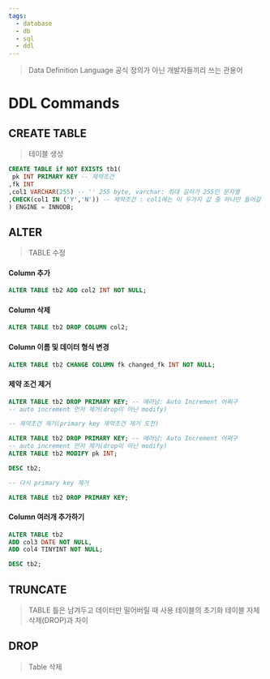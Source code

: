 ```yaml
---
tags:
  - database
  - db
  - sql
  - ddl
---
```


> Data Definition Language
> 공식 정의가 아닌 개발자들끼리 쓰는 관용어

# DDL Commands
## CREATE TABLE
>테이블 생성

```SQL
CREATE TABLE if NOT EXISTS tb1(
 pk INT PRIMARY KEY -- 제약조건
,fk INT
,col1 VARCHAR(255) -- '' 255 byte, varchar: 최대 길이가 255인 문자열
,CHECK(col1 IN ('Y','N')) -- 제약조건 : col1에는 이 두가지 값 중 하나만 들어갈 수 있음
) ENGINE = INNODB;
```

## ALTER
> TABLE 수정

#### Column 추가 

```SQL
ALTER TABLE tb2 ADD col2 INT NOT NULL;
```


#### Column 삭제
```SQL
ALTER TABLE tb2 DROP COLUMN col2;
```

#### Column 이름 및 데이터 형식 변경
```SQL
ALTER TABLE tb2 CHANGE COLUMN fk changed_fk INT NOT NULL;
```


#### 제약 조건 제거
```SQL
ALTER TABLE tb2 DROP PRIMARY KEY; -- 에러남: Auto Increment 어쩌구
-- auto increment 먼저 제거(drop이 아닌 modify)

-- 제약조건 제거(primary key 제약조건 제거 도전)

ALTER TABLE tb2 DROP PRIMARY KEY; -- 에러남: Auto Increment 어쩌구
-- auto increment 먼저 제거(drop이 아닌 modify)
ALTER TABLE tb2 MODIFY pk INT;

DESC tb2;

-- 다시 primary key 제거

ALTER TABLE tb2 DROP PRIMARY KEY;
```


#### Column 여러개 추가하기
```SQL
ALTER TABLE tb2
ADD col3 DATE NOT NULL,			
ADD col4 TINYINT NOT NULL; 

DESC tb2;
```
## TRUNCATE
> TABLE 틀은 남겨두고 데이터만 밀어버릴 때 사용
> 테이블의 초기화
> 테이블 자체 삭제(DROP)과 차이


## DROP
>Table 삭제